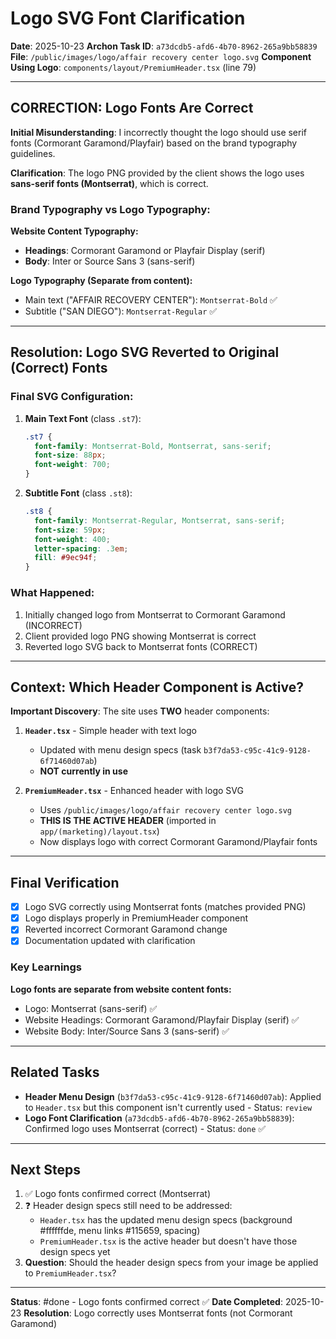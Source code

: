 # Logo SVG Font Clarification

**Date**: 2025-10-23
**Archon Task ID**: `a73dcdb5-afd6-4b70-8962-265a9bb58839`
**File**: `/public/images/logo/affair recovery center logo.svg`
**Component Using Logo**: `components/layout/PremiumHeader.tsx` (line 79)

---

## CORRECTION: Logo Fonts Are Correct

**Initial Misunderstanding**: I incorrectly thought the logo should use serif fonts (Cormorant Garamond/Playfair) based on the brand typography guidelines.

**Clarification**: The logo PNG provided by the client shows the logo uses **sans-serif fonts (Montserrat)**, which is correct.

### Brand Typography vs Logo Typography:

**Website Content Typography:**
- **Headings**: Cormorant Garamond or Playfair Display (serif)
- **Body**: Inter or Source Sans 3 (sans-serif)

**Logo Typography (Separate from content):**
- Main text ("AFFAIR RECOVERY CENTER"): `Montserrat-Bold` ✅
- Subtitle ("SAN DIEGO"): `Montserrat-Regular` ✅

---

## Resolution: Logo SVG Reverted to Original (Correct) Fonts

### Final SVG Configuration:

1. **Main Text Font** (class `.st7`):
   ```css
   .st7 {
     font-family: Montserrat-Bold, Montserrat, sans-serif;
     font-size: 88px;
     font-weight: 700;
   }
   ```

2. **Subtitle Font** (class `.st8`):
   ```css
   .st8 {
     font-family: Montserrat-Regular, Montserrat, sans-serif;
     font-size: 59px;
     font-weight: 400;
     letter-spacing: .3em;
     fill: #9ec94f;
   }
   ```

### What Happened:
1. Initially changed logo from Montserrat to Cormorant Garamond (INCORRECT)
2. Client provided logo PNG showing Montserrat is correct
3. Reverted logo SVG back to Montserrat fonts (CORRECT)

---

## Context: Which Header Component is Active?

**Important Discovery**: The site uses **TWO** header components:

1. **`Header.tsx`** - Simple header with text logo
   - Updated with menu design specs (task `b3f7da53-c95c-41c9-9128-6f71460d07ab`)
   - **NOT currently in use**

2. **`PremiumHeader.tsx`** - Enhanced header with logo SVG
   - Uses `/public/images/logo/affair recovery center logo.svg`
   - **THIS IS THE ACTIVE HEADER** (imported in `app/(marketing)/layout.tsx`)
   - Now displays logo with correct Cormorant Garamond/Playfair fonts

---

## Final Verification

- [x] Logo SVG correctly using Montserrat fonts (matches provided PNG)
- [x] Logo displays properly in PremiumHeader component
- [x] Reverted incorrect Cormorant Garamond change
- [x] Documentation updated with clarification

### Key Learnings

**Logo fonts are separate from website content fonts:**
- Logo: Montserrat (sans-serif) ✅
- Website Headings: Cormorant Garamond/Playfair Display (serif) ✅
- Website Body: Inter/Source Sans 3 (sans-serif) ✅

---

## Related Tasks

- **Header Menu Design** (`b3f7da53-c95c-41c9-9128-6f71460d07ab`): Applied to `Header.tsx` but this component isn't currently used - Status: `review`
- **Logo Font Clarification** (`a73dcdb5-afd6-4b70-8962-265a9bb58839`): Confirmed logo uses Montserrat (correct) - Status: `done` ✅

---

## Next Steps

1. ✅ Logo fonts confirmed correct (Montserrat)
2. ❓ Header design specs still need to be addressed:
   - `Header.tsx` has the updated menu design specs (background #ffffffde, menu links #115659, spacing)
   - `PremiumHeader.tsx` is the active header but doesn't have those design specs yet
3. **Question**: Should the header design specs from your image be applied to `PremiumHeader.tsx`?

---

**Status**: #done - Logo fonts confirmed correct ✅
**Date Completed**: 2025-10-23
**Resolution**: Logo correctly uses Montserrat fonts (not Cormorant Garamond)

